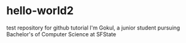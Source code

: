 # hello-world2
test repository for github tutorial
I'm Gokul, a junior student pursuing Bachelor's of Computer Science at SFState
